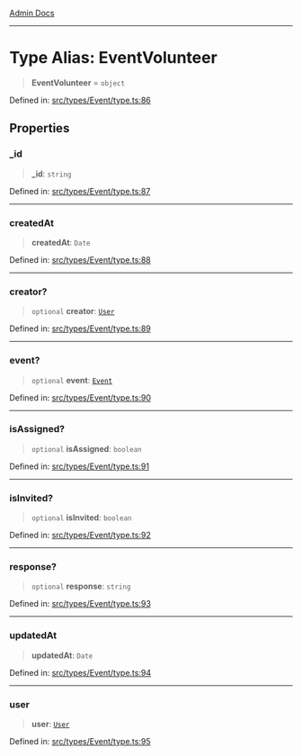 [Admin Docs](/)

***

# Type Alias: EventVolunteer

> **EventVolunteer** = `object`

Defined in: [src/types/Event/type.ts:86](https://github.com/PalisadoesFoundation/talawa-admin/blob/main/src/types/Event/type.ts#L86)

## Properties

### \_id

> **\_id**: `string`

Defined in: [src/types/Event/type.ts:87](https://github.com/PalisadoesFoundation/talawa-admin/blob/main/src/types/Event/type.ts#L87)

***

### createdAt

> **createdAt**: `Date`

Defined in: [src/types/Event/type.ts:88](https://github.com/PalisadoesFoundation/talawa-admin/blob/main/src/types/Event/type.ts#L88)

***

### creator?

> `optional` **creator**: [`User`](User.md)

Defined in: [src/types/Event/type.ts:89](https://github.com/PalisadoesFoundation/talawa-admin/blob/main/src/types/Event/type.ts#L89)

***

### event?

> `optional` **event**: [`Event`](Event.md)

Defined in: [src/types/Event/type.ts:90](https://github.com/PalisadoesFoundation/talawa-admin/blob/main/src/types/Event/type.ts#L90)

***

### isAssigned?

> `optional` **isAssigned**: `boolean`

Defined in: [src/types/Event/type.ts:91](https://github.com/PalisadoesFoundation/talawa-admin/blob/main/src/types/Event/type.ts#L91)

***

### isInvited?

> `optional` **isInvited**: `boolean`

Defined in: [src/types/Event/type.ts:92](https://github.com/PalisadoesFoundation/talawa-admin/blob/main/src/types/Event/type.ts#L92)

***

### response?

> `optional` **response**: `string`

Defined in: [src/types/Event/type.ts:93](https://github.com/PalisadoesFoundation/talawa-admin/blob/main/src/types/Event/type.ts#L93)

***

### updatedAt

> **updatedAt**: `Date`

Defined in: [src/types/Event/type.ts:94](https://github.com/PalisadoesFoundation/talawa-admin/blob/main/src/types/Event/type.ts#L94)

***

### user

> **user**: [`User`](User.md)

Defined in: [src/types/Event/type.ts:95](https://github.com/PalisadoesFoundation/talawa-admin/blob/main/src/types/Event/type.ts#L95)
